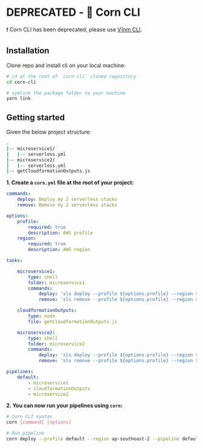 # DEPRECATED - 🌽 Corn CLI

:exclamation: Corn CLI has been deprecated, please use [Vīnm CLI](https://github.com/maoosi/vinm-cli).


## Installation

Clone repo and install cli on your local machine:

```bash
# cd at the root of `corn-cli` cloned repository
cd corn-cli

# symlink the package folder to your machine
yarn link
```

## Getting started

Given the below project structure:

```bash
.
|-- microservice1/
|   |-- serverless.yml
|-- microservice2/
|   |-- serverless.yml
|-- getCloudformationOutputs.js
```

**1. Create a `corn.yml` file at the root of your project:**

```yml
commands:
    deploy: Deploy my 2 serverless stacks
    remove: Remove my 2 serverless stacks

options:
    profile:
        required: true
        description: AWS profile
    region:
        required: true
        description: AWS region

tasks:

    microservice1:
        type: shell
        folder: microservice1
        commands:
            deploy: 'sls deploy --profile ${options.profile} --region ${options.region}'
            remove: 'sls remove --profile ${options.profile} --region ${options.region}'

    cloudformationOutputs:
        type: node
        file: getCloudformationOutputs.js

    microservice2:
        type: shell
        folder: microservice2
        commands:
            deploy: 'sls deploy --profile ${options.profile} --region ${options.region}'
            remove: 'sls remove --profile ${options.profile} --region ${options.region}'

pipelines:
    default:
        - microservice1
        - cloudformationOutputs
        - microservice2
```

**2. You can now run your pipelines using `corn`:**

```bash
# Corn CLI syntax
corn [command] [options]

# Run pipeline
corn deploy --profile default --region ap-southeast-2 --pipeline default
```
